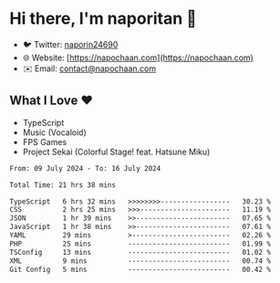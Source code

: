 # Hi there, I'm naporitan 👋

- 🐦 Twitter: [naporin24690](https://twitter.com/naporin24690)
- 🌐 Website: [https://napochaan.com](https://napochaan.com)
- ✉️ Email: [contact@napochaan.com](mailto:contact@napochaan.com)

## What I Love ❤️
- TypeScript
- Music (Vocaloid)
- FPS Games
- Project Sekai (Colorful Stage! feat. Hatsune Miku)

<!--START_SECTION:waka-->

```txt
From: 09 July 2024 - To: 16 July 2024

Total Time: 21 hrs 38 mins

TypeScript   6 hrs 32 mins   >>>>>>>>-----------------   30.23 %
CSS          2 hrs 25 mins   >>>----------------------   11.19 %
JSON         1 hr 39 mins    >>-----------------------   07.65 %
JavaScript   1 hr 38 mins    >>-----------------------   07.61 %
YAML         29 mins         >------------------------   02.26 %
PHP          25 mins         -------------------------   01.99 %
TSConfig     13 mins         -------------------------   01.02 %
XML          9 mins          -------------------------   00.74 %
Git Config   5 mins          -------------------------   00.42 %
```

<!--END_SECTION:waka-->

